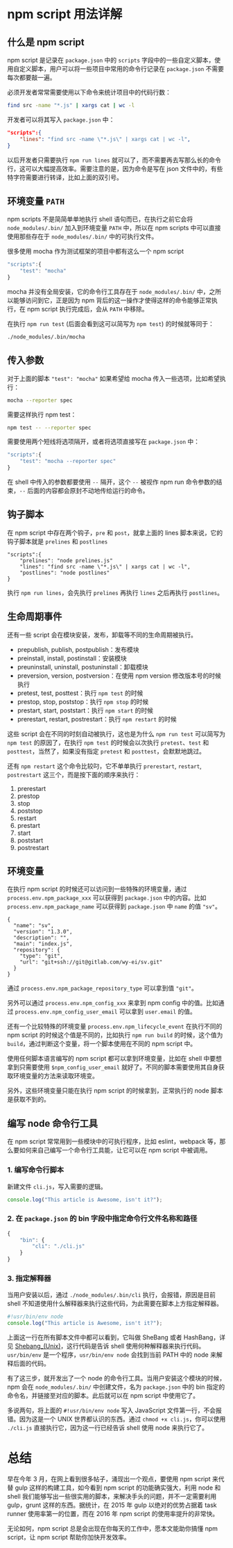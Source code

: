 # npm script 用法详解



## 什么是 npm script

npm script 是记录在 `package.json` 中的 `scripts` 字段中的一些自定义脚本，使用自定义脚本，用户可以将一些项目中常用的命令行记录在 `package.json` 不需要每次都要敲一遍。

必须开发者常常需要使用以下命令来统计项目中的代码行数：

```sh
find src -name "*.js" | xargs cat | wc -l
```

开发者可以将其写入 `package.json` 中：

```json
"scripts":{
    "lines": "find src -name \"*.js\" | xargs cat | wc -l",
}
```

以后开发者只需要执行 `npm run lines` 就可以了，而不需要再去写那么长的命令行，这可以大幅提高效率。需要注意的是，因为命令是写在 json 文件中的，有些特字符需要进行转译，比如上面的双引号。

## 环境变量 `PATH`

npm scripts 不是简简单单地执行 shell 语句而已，在执行之前它会将 `node_modules/.bin/` 加入到环境变量 `PATH` 中，所以在 npm scripts 中可以直接使用那些存在于 `node_modules/.bin/` 中的可执行文件。

很多使用 mocha 作为测试框架的项目中都有这么一个 npm script

```js
"scripts":{
    "test": "mocha"
}
```

mocha 并没有全局安装，它的命令行工具存在于 `node_modules/.bin/` 中，之所以能够访问到它，正是因为 npm 背后的这一操作才使得这样的命令能够正常执行，在 npm script 执行完成后，会从 `PATH` 中移除。

在执行 `npm run test` (后面会看到这可以简写为 `npm test`) 的时候就等同于：

```sh
./node_modules/.bin/mocha
```


## 传入参数

对于上面的脚本 `"test": "mocha"` 如果希望给 mocha 传入一些选项，比如希望执行：

```sh
mocha --reporter spec
```

需要这样执行 npm test：

```sh
npm test -- --reporter spec
```

需要使用两个短线将选项隔开，或者将选项直接写在 `package.json` 中：

```js
"scripts":{
    "test": "mocha --reporter spec"
}
```

在 shell 中传入的参数都要使用 `--` 隔开，这个 `--` 被视作 npm run 命令参数的结束，`--` 后面的内容都会原封不动地传给运行的命令。

## 钩子脚本

在 npm script 中存在两个钩子，`pre` 和 `post`，就拿上面的 lines 脚本来说，它的钩子脚本就是 `prelines` 和 `postlines`

```
"scripts":{
    "prelines": "node prelines.js"
    "lines": "find src -name \"*.js\" | xargs cat | wc -l",
    "postlines": "node postlines"
}
```

执行 `npm run lines`，会先执行 `prelines` 再执行 `lines` 之后再执行 `postlines`。

## 生命周期事件

还有一些 script 会在模块安装，发布，卸载等不同的生命周期被执行。

- prepublish, publish, postpublish：发布模块
- preinstall, install, postinstall：安装模块
- preuninstall, uninstall, postuninstall：卸载模块
- preversion, version, postversion：在使用 npm version 修改版本号的时候执行
- pretest, test, posttest：执行 `npm test` 的时候
- prestop, stop, poststop：执行 `npm stop` 的时候
- prestart, start, poststart：执行 `npm start` 的时候
- prerestart, restart, postrestart：执行 `npm restart` 的时候

这些 script 会在不同的时刻自动被执行，这也是为什么 `npm run test` 可以简写为 `npm test` 的原因了，在执行 `npm test` 的时候会以次执行 `pretest`、`test` 和 `posttest`，当然了，如果没有指定 `pretest` 和 `posttest`，会默默地跳过。


还有 `npm restart` 这个命令比较叼，它不单单执行 `prerestart`, `restart`, `postrestart` 这三个，而是按下面的顺序来执行：

1. prerestart
1. prestop
1. stop
1. poststop
1. restart
1. prestart
1. start
1. poststart
1. postrestart


## 环境变量

在执行 npm script 的时候还可以访问到一些特殊的环境变量，通过 `process.env.npm_package_xxx` 可以获得到 `package.json` 中的内容。比如 `process.env.npm_package_name` 可以获得到 `package.json` 中 `name` 的值 `"sv"`。

```
{
  "name": "sv",
  "version": "1.3.0",
  "description": "",
  "main": "index.js",
  "repository": {
    "type": "git",
    "url": "git+ssh://git@gitlab.com/wy-ei/sv.git"
  }
}
```
通过 `process.env.npm_package_repository_type` 可以拿到值 `"git"`。

另外可以通过 `process.env.npm_config_xxx` 来拿到 npm config 中的值。比如通过 `process.env.npm_config_user_email` 可以拿到 `user.email` 的值。


还有一个比较特殊的环境变量 `process.env.npm_lifecycle_event` 在执行不同的 npm script 的时候这个值是不同的，比如执行 `npm run build` 的时候，这个值为 `build`，通过判断这个变量，将一个脚本使用在不同的 npm script 中。

使用任何脚本语言编写的 npm script 都可以拿到环境变量，比如在 shell 中要想拿到只需要使用 `$npm_config_user_email` 就好了。不同的脚本需要使用其自身获取环境变量的方法来读取环境变。

另外，这些环境变量只能在执行 npm script 的时候拿到，正常执行的 node 脚本是获取不到的。

## 编写 node 命令行工具

在 npm script 常常用到一些模块中的可执行程序，比如 eslint，webpack 等，那么要如何来自己编写一个命令行工具能，让它可以在 npm script 中被调用。

### 1. 编写命令行脚本

新建文件 `cli.js`，写入需要的逻辑。

```js
console.log("This article is Awesome, isn't it?");
```

### 2. 在 `package.json` 的 bin 字段中指定命令行文件名称和路径

```js
{
    "bin": {
        "cli": "./cli.js"
    }
}
```

### 3. 指定解释器

当用户安装以后，通过 `./node_modules/.bin/cli` 执行，会报错，原因是目前 shell 不知道使用什么解释器来执行这些代码，为此需要在脚本上方指定解释器。

```js
#!usr/bin/env node
console.log("This article is Awesome, isn't it?");
```

上面这一行在所有脚本文件中都可以看到，它叫做 SheBang 或者 HashBang，详见 [Shebang_(Unix)](https://en.wikipedia.org/wiki/Shebang_(Unix))，这行代码是告诉 shell 使用何种解释器来执行代码。`usr/bin/env` 是一个程序，`usr/bin/env node` 会找到当前 PATH 中的 node 来解释后面的代码。

有了这三步，就开发出了一个 node 的命令行工具。当用户安装这个模块的时候，npm 会在 `node_modules/.bin/` 中创建文件，名为 `package.json` 中的 bin 指定的命令名，并链接至对应的脚本。此后就可以在 npm script 中使用它了。


多说两句，将上面的 `#!usr/bin/env node` 写入 JavaScript 文件第一行，不会报错。因为这是一个 UNIX 世界都认识的东西。通过 `chmod +x cli.js`，你可以使用 `./cli.js` 直接执行它，因为这一行已经告诉 shell 使用 node 来执行它了。


# 总结

早在今年 3 月，在网上看到很多帖子，涌现出一个观点，要使用 npm script 来代替 gulp 这样的构建工具，如今看到 npm script 的功能确实强大，利用 node 和 shell 我们能够写出一些很实用的脚本，来解决手头的问题，并不一定需要利用 gulp，grunt 这样的东西。据统计，在 2015 年 gulp 以绝对的优势占据着 task runner 使用率第一的位置，而在 2016 年 npm script 的使用率提升的非常快。

无论如何，npm script 总是会出现在你每天的工作中，愿本文能助你搞懂 npm script，让 npm script 帮助你加快开发效率。
